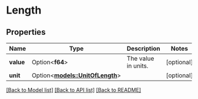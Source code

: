 # Length

## Properties

Name | Type | Description | Notes
------------ | ------------- | ------------- | -------------
**value** | Option<**f64**> | The value in units. | [optional]
**unit** | Option<[**models::UnitOfLength**](UnitOfLength.md)> |  | [optional]

[[Back to Model list]](../README.md#documentation-for-models) [[Back to API list]](../README.md#documentation-for-api-endpoints) [[Back to README]](../README.md)


